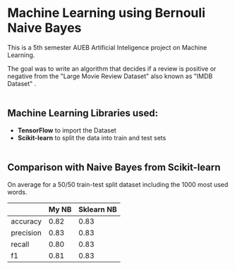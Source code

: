 # Machine Learning using Bernouli Naive Bayes 

This is a 5th semester AUEB Artificial Inteligence project on Machine Learning.

The goal was to write an algorithm that decides if a review is positive or negative from the "Large Movie Review Dataset" also known as "IMDB Dataset" .
<br><br>

## Machine Learning Libraries used:

- **TensorFlow** to import the Dataset<br>
- **Scikit-learn** to split the data into train and test sets<br><br>

## Comparison with Naive Bayes from Scikit-learn
On average for a 50/50 train-test split dataset including the 1000 most used words.

|           | My NB | Sklearn NB |
|-----------| ----- | ---------- |
| accuracy  | 0.82  | 0.83       |
| precision | 0.83  | 0.83       |
| recall    | 0.80  | 0.83       |
| f1        | 0.81  | 0.83       |